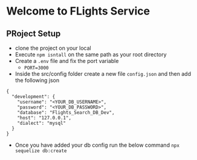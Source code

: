 # Welcome to FLights Service

## PRoject Setup
- clone the project on your local
- Execute `npm isntall` on the same path as your root directory
- Create a `.env` file and fix the port variable
    - `PORT=3000`
- Inside the src/config folder create a new file `config.json` and then add the following json 

```
{
  "development": {
    "username": "<YOUR_DB_USERNAME>",
    "password": "<YOUR_DB_PASSWORD>",
    "database": "Flights_Search_DB_Dev",
    "host": "127.0.0.1",
    "dialect": "mysql"
  }
}
```

- Once you have added your db config run the below command
`npx sequelize db:create`